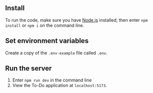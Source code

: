 ## Install
To run the code, make sure you have [Node.js](https://nodejs.org/en/download) installed; then enter <code>npm install</code> or <code>npm i</code> on the command line.

## Set environment variables
Create a copy of the <code>.env-example</code> file called <code>.env</code>.

## Run the server
1. Enter <code>npm run dev</code> in the command line
2. View the To-Do application at <code>localhost:5173</code>.
